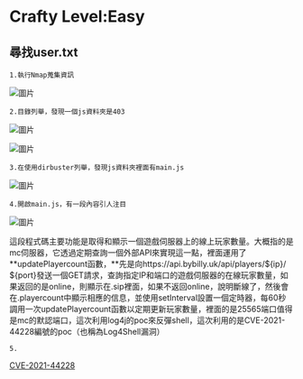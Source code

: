 Crafty Level:Easy
===
尋找user.txt
---
    1.執行Nmap蒐集資訊
    
![圖片](https://github.com/favorite986141/jamescao/assets/125249893/2818b273-5925-4520-be74-b2630292fae0)

    2.目錄列舉，發現一個js資料夾是403

![圖片](https://github.com/favorite986141/jamescao/assets/125249893/f5b4d0b6-d52e-48ea-9c03-ed9bf1a63722)

![圖片](https://github.com/favorite986141/jamescao/assets/125249893/711cd664-28f2-46c3-b9ab-72df376aa95f)

    3.在使用dirbuster列舉，發現js資料夾裡面有main.js

![圖片](https://github.com/favorite986141/jamescao/assets/125249893/e5673fc1-5556-4cf8-ad8b-2bd90a58b769)

    4.開啟main.js，有一段內容引人注目
    
![圖片](https://github.com/favorite986141/jamescao/assets/125249893/a3c42d5c-3937-4ac7-982e-0e4bf796c188)

這段程式碼主要功能是取得和顯示一個遊戲伺服器上的線上玩家數量。大概指的是mc伺服器，它透過定期查詢一個外部API來實現這一點，裡面運用了**updatePlayercount函數，**先是向https://api.bybilly.uk/api/players/${ip}/ ${port}發送一個GET請求，查詢指定IP和端口的遊戲伺服器的在線玩家數量，如果返回的是online，則顯示在.sip裡面，如果不返回online，說明斷線了，然後會在.playercount中顯示相應的信息，並使用setInterval設置一個定時器，每60秒調用一次updatePlayercount函數以定期更新玩家數量，裡面的是25565端口值得是mc的默認端口，這次利用log4j的poc來反彈shell，這次利用的是CVE-2021-44228編號的poc（也稱為Log4Shell漏洞）

    5.
[CVE-2021-44228](https://github.com/kozmer/log4j-shell-poc)

